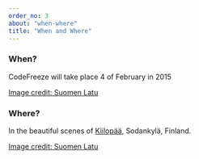 ```yaml
---
order_no: 3
about: "when-where"
title: "When and Where"
---
```



<div class="tile text-tile">
  <h3>When?</h3> 
  <p>CodeFreeze will take place 4 of February in 2015</p>
</div>
<div class="tile image-tile photo-1">
  <a href="http://www.suomenlatu.fi/kiilopaa/en/">Image credit: Suomen Latu</a>
</div>
<div class="tile text-tile">
  <h3>Where?</h3> 
  <p>In the beautiful scenes of <a href="/kiilopaa">Kiilopää</a>, Sodankylä, Finland.</p>
</div>
<div class="tile image-tile photo-2">
  <a href="http://www.suomenlatu.fi/kiilopaa/en/">Image credit: Suomen Latu</a>
</div>



